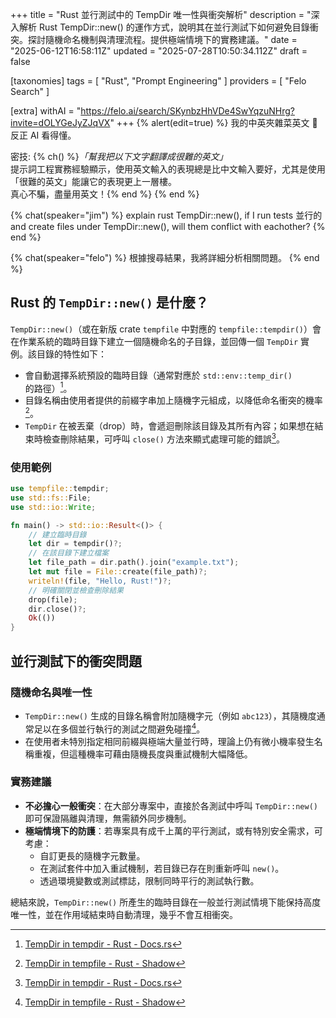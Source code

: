 +++
title = "Rust 並行測試中的 TempDir 唯一性與衝突解析"
description = "深入解析 Rust TempDir::new() 的運作方式，說明其在並行測試下如何避免目錄衝突。探討隨機命名機制與清理流程。提供極端情境下的實務建議。"
date = "2025-06-12T16:58:11Z"
updated = "2025-07-28T10:50:34.112Z"
draft = false

[taxonomies]
tags = [ "Rust", "Prompt Engineering" ]
providers = [ "Felo Search" ]


[extra]
withAI = "<https://felo.ai/search/SKynbzHhVDe4SwYqzuNHrg?invite=dOLYGeJyZJqVX>"
+++
{% alert(edit=true) %}
我的中英夾雜菜英文 🤪 反正 AI 看得懂。

密技: {% ch() %}*「幫我把以下文字翻譯成很難的英文」*  
提示詞工程實務經驗顯示，使用英文輸入的表現總是比中文輸入要好，尤其是使用「很難的英文」能讓它的表現更上一層樓。  
真心不騙，盡量用英文！{% end %}
{% end %}

{% chat(speaker="jim") %}
explain rust TempDir::new(), if I run tests 並行的 and create files under TempDir::new(), will them conflict with eachother?
{% end %}

{% chat(speaker="felo") %}
根據搜尋結果，我將詳細分析相關問題。
{% end %}

## **Rust 的 `TempDir::new()` 是什麼？**

`TempDir::new()`（或在新版 crate `tempfile` 中對應的 `tempfile::tempdir()`）會在作業系統的臨時目錄下建立一個隨機命名的子目錄，並回傳一個 `TempDir` 實例。該目錄的特性如下：

- 會自動選擇系統預設的臨時目錄（通常對應於 `std::env::temp_dir()` 的路徑）[^2]。  
- 目錄名稱由使用者提供的前綴字串加上隨機字元組成，以降低命名衝突的機率[^4]。  
- `TempDir` 在被丟棄（drop）時，會遞迴刪除該目錄及其所有內容；如果想在結束時檢查刪除結果，可呼叫 `close()` 方法來顯式處理可能的錯誤[^2]。  

### **使用範例**

```rust
use tempfile::tempdir;
use std::fs::File;
use std::io::Write;

fn main() -> std::io::Result<()> {
    // 建立臨時目錄
    let dir = tempdir()?;
    // 在該目錄下建立檔案
    let file_path = dir.path().join("example.txt");
    let mut file = File::create(file_path)?;
    writeln!(file, "Hello, Rust!")?;
    // 明確關閉並檢查刪除結果
    drop(file);
    dir.close()?;
    Ok(())
}
```

## **並行測試下的衝突問題**

### **隨機命名與唯一性**

- `TempDir::new()` 生成的目錄名稱會附加隨機字元（例如 `abc123`），其隨機度通常足以在多個並行執行的測試之間避免碰撞[^4]。  
- 在使用者未特別指定相同前綴與極端大量並行時，理論上仍有微小機率發生名稱重複，但這種機率可藉由隨機長度與重試機制大幅降低。  

### **實務建議**

- **不必擔心一般衝突**：在大部分專案中，直接於各測試中呼叫 `TempDir::new()` 即可保證隔離與清理，無需額外同步機制。  
- **極端情境下的防護**：若專案具有成千上萬的平行測試，或有特別安全需求，可考慮：  
  - 自訂更長的隨機字元數量。  
  - 在測試套件中加入重試機制，若目錄已存在則重新呼叫 `new()`。  
  - 透過環境變數或測試標誌，限制同時平行的測試執行數。  

總結來說，`TempDir::new()` 所產生的臨時目錄在一般並行測試情境下能保持高度唯一性，並在作用域結束時自動清理，幾乎不會互相衝突。

[^2]: [TempDir in tempdir - Rust - Docs.rs](https://docs.rs/tempdir/latest/tempdir/struct.TempDir.html)
[^4]: [TempDir in tempfile - Rust - Shadow](https://shadow.github.io/docs/rust/tempfile/struct.TempDir.html)
